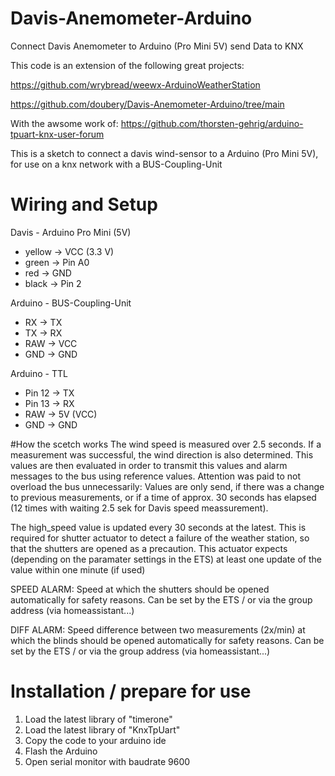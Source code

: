 # Davis-Anemometer-Arduino
Connect Davis Anemometer to Arduino (Pro Mini 5V) send Data to KNX

This code is an extension of the following great projects:

https://github.com/wrybread/weewx-ArduinoWeatherStation

https://github.com/doubery/Davis-Anemometer-Arduino/tree/main

With the awsome work of:
https://github.com/thorsten-gehrig/arduino-tpuart-knx-user-forum


This is a sketch to connect a davis wind-sensor to a Arduino (Pro Mini 5V), for use on a knx network with a BUS-Coupling-Unit

# Wiring and Setup
Davis - Arduino Pro Mini (5V)
- yellow  -> VCC (3.3 V)
- green   -> Pin A0
- red     -> GND
- black   -> Pin 2 

Arduino - BUS-Coupling-Unit
- RX    -> TX
- TX    -> RX
- RAW   -> VCC
- GND   -> GND

Arduino - TTL
- Pin 12  -> TX
- Pin 13  -> RX
- RAW     -> 5V (VCC)
- GND     -> GND

#How the scetch works
The wind speed is measured over 2.5 seconds.
If a measurement was successful, the wind direction is also determined.
This values are then evaluated in order to transmit this values and alarm messages to the bus using reference values.
Attention was paid to not overload the bus unnecessarily: 
Values are only send, if there was a change to previous measurements, 
or if a time of approx. 30 seconds has elapsed (12 times with waiting 2.5 sek for Davis speed meassurement).

The high_speed value is updated every 30 seconds at the latest.
This is required for shutter actuator to detect a failure of the weather station, so that the shutters are opened as a precaution. 
This actuator expects (depending on the paramater settings in the ETS) at least one update of the value within one minute (if used)

SPEED ALARM:
Speed at which the shutters should be opened automatically for safety reasons.
Can be set by the ETS / or via the group address (via homeassistant...)

DIFF ALARM:
Speed difference between two measurements (2x/min) at which the blinds should be opened automatically for safety reasons.
Can be set by the ETS / or via the group address (via homeassistant...)

# Installation / prepare for use
1. Load the latest library of "timerone"
2. Load the latest library of "KnxTpUart" 
3. Copy the code to your arduino ide
4. Flash the Arduino 
5. Open serial monitor with baudrate 9600
